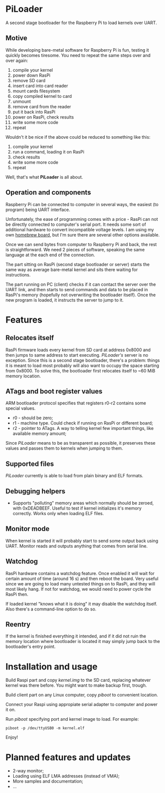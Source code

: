 PiLoader
========

A second stage bootloader for the Raspberry Pi to load kernels over UART.

Motive
------
While developing bare-metal software for Raspberry Pi is fun, testing it quickly becomes tiresome.
You need to repeat the same steps over and over again:

1. compile your kernel
2. power down RasPi
3. remove SD card
4. insert card into card reader
5. mount cards filesystem
6. copy compiled kernel to card
7. unmount
8. remove card from the reader
9. put it back into RasPi
10. power on RasPi, check results
11. write some more code
12. repeat

Wouldn't it be nice if the above could be reduced to something like this:

1. compile your kernel
2. run a command, loading it on RasPi
3. check results
4. write some more code
5. repeat

Well, that's what **PiLoader** is all about.


Operation and components
------------------------
Raspberry Pi can be connected to computer in several ways, the easiest (to program) being UART
interface.

Unfortunately, the ease of programming comes with a price - RasPi can not be directly connected
to computer's serial port. It needs some sort of additional hardware to convert incompatible 
voltage levels. I am using my own [homebrew board](http://velkoraspi.blogspot.com/2012/08/building-serial-add-on-board-part-3.html), but I'm sure there are several other options available. 

Once we can send bytes from computer to Raspberry Pi and back, the rest is straightforward. We need 2 pieces of software, speaking the same language at the each end of the connection.

The part sitting on RasPi (second stage bootloader or server) starts the same way as average bare-metal kernel
and sits there waiting for instructions.

The part running on PC (client) checks if it can contact the server over the UART link, and then starts to send
commands and data to be placed in RasPi's memory (hopefully not overwriting the bootloader itself). Once the new
program is loaded, it instructs the server to jump to it.



Features
========

Relocates itself
----------------
RasPi firmware loads every kernel from SD card at address 0x8000 and then jumps to same address to start
executing. *PiLoader's* server is no exception. Since this is a second stage bootloader, there's a problem:
things it is meant to load most probably will also want to occupy the space starting from 0x8000. To solve
this, the bootloader first relocates itself to ~60 MiB memory location.


ATags and boot register values
------------------------------
ARM bootloader protocol specifies that registers r0-r2 contains some special values.

* r0 - should be zero;
* r1 - machine type. Could check if running on RasPi or different board;
* r2 - pointer to ATags. A way to telling kernel few important things, like available memory amount;

Since *PiLoader* means to be as transparent as possible, it preserves these values and passes them
to kernels when jumping to them.

Supported files
----------------------
*PiLoader* currently is able to load from plain binary and ELF formats.


Debugging helpers
-----------------
* Supports "polluting" memory areas which normally should be zeroed, with 0xDEADBEEF. Useful to test
  if kernel initializes it's memory correctly. Works only when loading ELF files.


Monitor mode
------------
When kernel is started it will probably start to send some output back using UART. Monitor reads and 
outputs anything that comes from serial line.


Watchdog
--------
RasPi hardware contains a watchdog feature. Once enabled it will wait for certain amount of time
(around 16 s) and then reboot the board. Very useful since we are going to load many untested things
on to RasPi, and they will most likely hang. If not for watchdog, we would need to power cycle
the RasPi then.

If loaded kernel "knows what it is doing" it may disable the watchdog itself. Also there's a
command-line option to do so.


Reentry
-------
If the kernel is finished everything it intended, and if it did not ruin the memory location where
bootloader is located it may simply jump back to the bootloader's entry point.


Installation and usage
======================

Build Raspi part and copy *kernel.img* to the SD card, replacing whatever kernel was there before. You 
might want to make backup first, trough.

Build client part on any Linux computer, copy *piboot* to convenient location.

Connect your Raspi using appropiate serial adapter to computer and power it on.

Run *piboot* specifying port and kernel image to load. For example:

    piboot -p /dev/ttyUSB0 -m kernel.elf

Enjoy!



Planned features and updates
============================
* 2-way monitor;
* Loading using ELF LMA addresses (instead of VMA);
* More samples and documentation;
* ...
